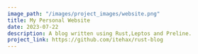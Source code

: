 ```yaml
---
image_path: "/images/project_images/website.png"
title: My Personal Website
date: 2023-07-22
description: A blog written using Rust,Leptos and Preline.
project_link: https://github.com/itehax/rust-blog
---
```

